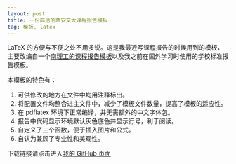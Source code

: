 ```yaml
---
layout: post
title: 一份简洁的西安交大课程报告模板
tag: 模板, latex
---
```

LaTeX 的方便与不便之处不用多说。这是我最近写课程报告的时候用到的模板，主要改编自一个[南理工的课程报告模板](https://github.com/ZhanPython/Njust-Beamer)以及我之前在国外学习时使用的学校标准报告模板。

本模板的特色有：
1. 可供修改的地方在文件中均用注释标出。
2. 将配置文件均整合进主文件中，减少了模板文件数量，提高了模板的适应性。
3. 在 pdflatex 环境下正常编译，并无需额外的中文字体包。
4. 报告中代码显示环境默认灰色底色并显示行号，利于阅读。
5. 自定义了三个函数，便于插入图片和公式。
4. 自认为兼顾了专业性和美观性。

下载链接请点击进入[我的 GitHub 页面](https://github.com/lonaparte/XJTU_latex_report)